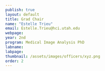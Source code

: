 ```yaml
---
publish: true
layout: default
title: Grad Chair
name: "Estelle Trieu"
email: Estelle.Trieu@hci.utah.edu
webpage: 
year: 2nd
program: Medical Image Analysis PhD
labname:
labpage:
thumbnail: /assets/images/officers/xyz.png
order: 2
---
```

